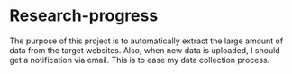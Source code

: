 # Research-progress

The purpose of this project is to automatically extract the large amount of data from the target websites.
Also, when new data is uploaded, I should get a notification via email. This is to ease my data collection process. 